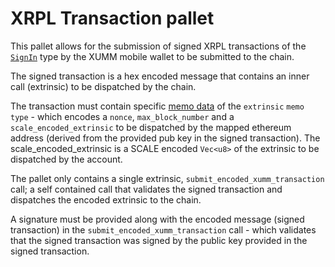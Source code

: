 # XRPL Transaction pallet

This pallet allows for the submission of signed XRPL transactions of the [`SignIn`](https://docs.xumm.dev/concepts/special-transaction-types) type by the XUMM mobile wallet to be submitted to the chain.

The signed transaction is a hex encoded message that contains an inner call (extrinsic) to be dispatched by the chain.

The transaction must contain specific [memo data](https://xrpl.org/transaction-common-fields.html#memos-field) of the `extrinsic` `memo type` - which encodes a `nonce`, `max_block_number` and a `scale_encoded_extrinsic` to be dispatched by the mapped ethereum address (derived from the provided pub key in the signed transaction).
The scale_encoded_extrinsic is a SCALE encoded `Vec<u8>` of the extrinsic to be dispatched by the account.

The pallet only contains a single extrinsic, `submit_encoded_xumm_transaction` call; a self contained call that validates the signed transaction and dispatches the encoded extrinsic to the chain.

A signature must be provided along with the encoded message (signed transaction) in the `submit_encoded_xumm_transaction` call - which validates that the signed transaction was signed by the public key provided in the signed transaction.
